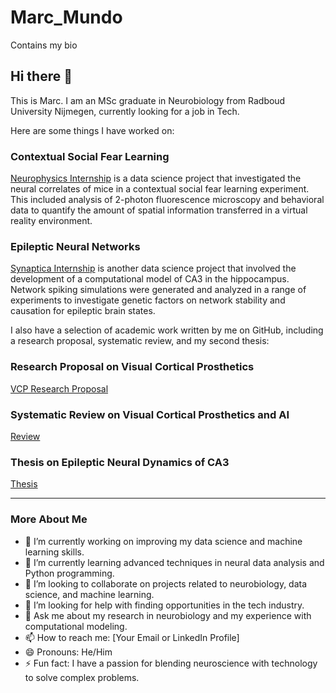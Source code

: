 # Marc_Mundo
Contains my bio

## Hi there 👋
This is Marc. I am an MSc graduate in Neurobiology from Radboud University Nijmegen, currently looking for a job in Tech.

Here are some things I have worked on:

### Contextual Social Fear Learning
[Neurophysics Internship](https://github.com/Marc-Mundo/Neurophysics_internship) is a data science project that investigated the neural correlates of mice in a contextual social fear learning experiment. This included analysis of 2-photon fluorescence microscopy and behavioral data to quantify the amount of spatial information transferred in a virtual reality environment.

### Epileptic Neural Networks
[Synaptica Internship](https://github.com/Marc-Mundo/Epileptic_Networks) is another data science project that involved the development of a computational model of CA3 in the hippocampus. Network spiking simulations were generated and analyzed in a range of experiments to investigate genetic factors on network stability and causation for epileptic brain states.

I also have a selection of academic work written by me on GitHub, including a research proposal, systematic review, and my second thesis:

### Research Proposal on Visual Cortical Prosthetics
[VCP Research Proposal](https://github.com/Marc-Mundo/LaTeX-Research-Proposal)

### Systematic Review on Visual Cortical Prosthetics and AI
[Review](https://github.com/Marc-Mundo/LaTeX-Review)

### Thesis on Epileptic Neural Dynamics of CA3
[Thesis](https://github.com/Marc-Mundo/Synaptica_Thesis)

---

### More About Me

- 🔭 I’m currently working on improving my data science and machine learning skills.
- 🌱 I’m currently learning advanced techniques in neural data analysis and Python programming.
- 👯 I’m looking to collaborate on projects related to neurobiology, data science, and machine learning.
- 🤔 I’m looking for help with finding opportunities in the tech industry.
- 💬 Ask me about my research in neurobiology and my experience with computational modeling.
- 📫 How to reach me: [Your Email or LinkedIn Profile]
- 😄 Pronouns: He/Him
- ⚡ Fun fact: I have a passion for blending neuroscience with technology to solve complex problems.
